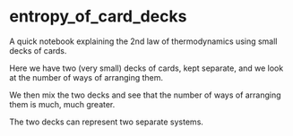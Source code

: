 # entropy_of_card_decks
A quick notebook explaining the 2nd law of thermodynamics using small decks of cards.

Here we have two (very small) decks of cards, kept separate, and we look at the number of ways of arranging them.

We then mix the two decks and see that the number of ways of arranging them is much, much greater.  

The two decks can represent two separate systems.
